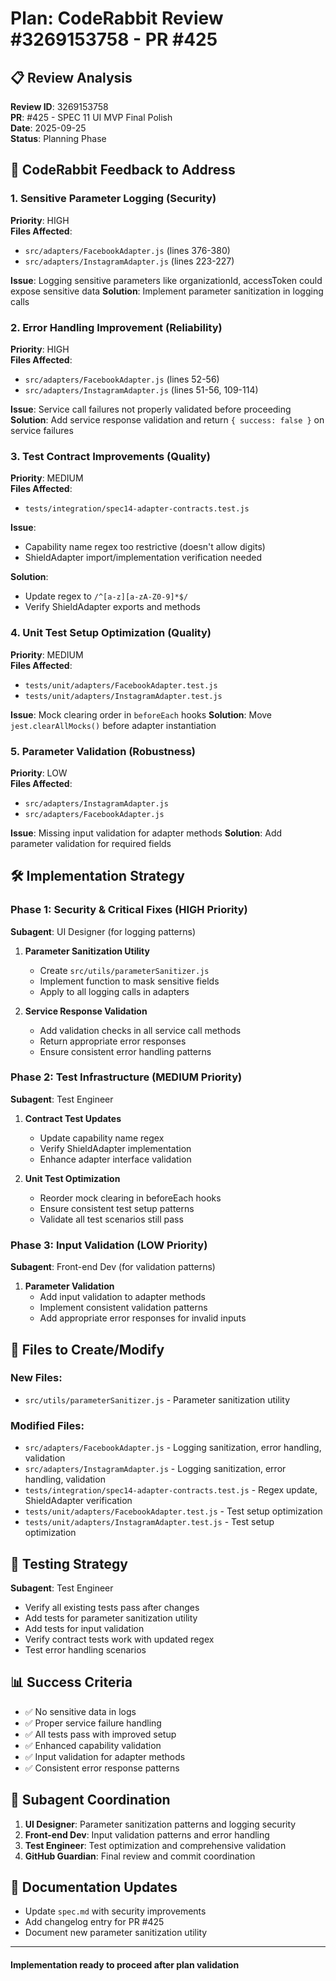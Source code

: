# Plan: CodeRabbit Review #3269153758 - PR #425

## 📋 Review Analysis
**Review ID**: 3269153758  
**PR**: #425 - SPEC 11 UI MVP Final Polish  
**Date**: 2025-09-25  
**Status**: Planning Phase

## 🎯 CodeRabbit Feedback to Address

### 1. **Sensitive Parameter Logging (Security)**
**Priority**: HIGH  
**Files Affected**:
- `src/adapters/FacebookAdapter.js` (lines 376-380)
- `src/adapters/InstagramAdapter.js` (lines 223-227)

**Issue**: Logging sensitive parameters like organizationId, accessToken could expose sensitive data
**Solution**: Implement parameter sanitization in logging calls

### 2. **Error Handling Improvement (Reliability)**
**Priority**: HIGH  
**Files Affected**:
- `src/adapters/FacebookAdapter.js` (lines 52-56)
- `src/adapters/InstagramAdapter.js` (lines 51-56, 109-114)

**Issue**: Service call failures not properly validated before proceeding
**Solution**: Add service response validation and return `{ success: false }` on service failures

### 3. **Test Contract Improvements (Quality)**
**Priority**: MEDIUM  
**Files Affected**:
- `tests/integration/spec14-adapter-contracts.test.js`

**Issue**: 
- Capability name regex too restrictive (doesn't allow digits)
- ShieldAdapter import/implementation verification needed

**Solution**: 
- Update regex to `/^[a-z][a-zA-Z0-9]*$/`
- Verify ShieldAdapter exports and methods

### 4. **Unit Test Setup Optimization (Quality)**
**Priority**: MEDIUM  
**Files Affected**:
- `tests/unit/adapters/FacebookAdapter.test.js`
- `tests/unit/adapters/InstagramAdapter.test.js`

**Issue**: Mock clearing order in `beforeEach` hooks
**Solution**: Move `jest.clearAllMocks()` before adapter instantiation

### 5. **Parameter Validation (Robustness)**
**Priority**: LOW  
**Files Affected**:
- `src/adapters/InstagramAdapter.js`
- `src/adapters/FacebookAdapter.js`

**Issue**: Missing input validation for adapter methods
**Solution**: Add parameter validation for required fields

## 🛠 Implementation Strategy

### Phase 1: Security & Critical Fixes (HIGH Priority)
**Subagent**: UI Designer (for logging patterns)
1. **Parameter Sanitization Utility**
   - Create `src/utils/parameterSanitizer.js`
   - Implement function to mask sensitive fields
   - Apply to all logging calls in adapters

2. **Service Response Validation** 
   - Add validation checks in all service call methods
   - Return appropriate error responses
   - Ensure consistent error handling patterns

### Phase 2: Test Infrastructure (MEDIUM Priority)  
**Subagent**: Test Engineer
1. **Contract Test Updates**
   - Update capability name regex
   - Verify ShieldAdapter implementation
   - Enhance adapter interface validation

2. **Unit Test Optimization**
   - Reorder mock clearing in beforeEach hooks
   - Ensure consistent test setup patterns
   - Validate all test scenarios still pass

### Phase 3: Input Validation (LOW Priority)
**Subagent**: Front-end Dev (for validation patterns)
1. **Parameter Validation**
   - Add input validation to adapter methods
   - Implement consistent validation patterns
   - Add appropriate error responses for invalid inputs

## 📁 Files to Create/Modify

### New Files:
- `src/utils/parameterSanitizer.js` - Parameter sanitization utility

### Modified Files:
- `src/adapters/FacebookAdapter.js` - Logging sanitization, error handling, validation
- `src/adapters/InstagramAdapter.js` - Logging sanitization, error handling, validation  
- `tests/integration/spec14-adapter-contracts.test.js` - Regex update, ShieldAdapter verification
- `tests/unit/adapters/FacebookAdapter.test.js` - Test setup optimization
- `tests/unit/adapters/InstagramAdapter.test.js` - Test setup optimization

## 🧪 Testing Strategy
**Subagent**: Test Engineer
- Verify all existing tests pass after changes
- Add tests for parameter sanitization utility
- Add tests for input validation
- Verify contract tests work with updated regex
- Test error handling scenarios

## 📊 Success Criteria
- ✅ No sensitive data in logs
- ✅ Proper service failure handling
- ✅ All tests pass with improved setup
- ✅ Enhanced capability validation
- ✅ Input validation for adapter methods
- ✅ Consistent error response patterns

## 🔄 Subagent Coordination
1. **UI Designer**: Parameter sanitization patterns and logging security
2. **Front-end Dev**: Input validation patterns and error handling  
3. **Test Engineer**: Test optimization and comprehensive validation
4. **GitHub Guardian**: Final review and commit coordination

## 📝 Documentation Updates
- Update `spec.md` with security improvements
- Add changelog entry for PR #425
- Document new parameter sanitization utility

---

#### Implementation ready to proceed after plan validation